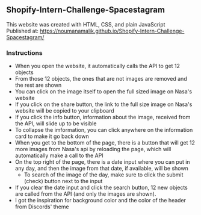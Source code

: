 ## Shopify-Intern-Challenge-Spacestagram

This website was created with HTML, CSS, and plain JavaScript  
Published at: https://noumanamalik.github.io/Shopify-Intern-Challenge-Spacestagram/

### Instructions
- When you open the website, it automatically calls the API to get 12 objects 
- From those 12 objects, the ones that are not images are removed and the rest are shown
- You can click on the image itself to open the full sized image on Nasa's website
- If you click on the share button, the link to the full size image on Nasa's website will be copied to your clipboard
- If you click the info button, information about the image, received from the API, will slide up to be visible
- To collapse the imformation, you can click anywhere on the information card to make it go back down
- When you get to the bottom of the page, there is a button that will get 12 more images from Nasa's api by reloading the page, which will automatically make a call to the API
- On the top right of the page, there is a date input where you can put in any day, and then the image from that date, if available, will be shown
  - To search of the image of the day, make sure to click the submit (check) button next to the input
- If you clear the date input and click the search button, 12 new objects are called from the API (and only the images are shown).
- I got the inspiration for background color and the color of the header from Discords' theme
